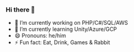 ### Hi there 👋

- 🔭 I’m currently working on PHP/C#/SQL/AWS
- 🌱 I’m currently learning Unity/Azure/GCP
- 😄 Pronouns: he/him
- ⚡ Fun fact: Eat, Drink, Games & Rabbit
<!--
**garyokw/garyokw** is a ✨ _special_ ✨ repository because its `README.md` (this file) appears on your GitHub profile.

Here are some ideas to get you started:
- 📫 How to reach me: ...
- 💬 Ask me about ...
- 👯 I’m looking to collaborate on ...
- 🤔 I’m looking for help with ...

-->
